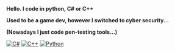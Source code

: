 
  **Hello. I code in python, C# or C++**
  
  **Used to be a game dev, however I switched to cyber security...**
  
  **(Nowadays I just code pen-testing tools...)**
  

[![C#](https://custom-icon-badges.demolab.com/badge/C%23-%23239120.svg?logo=cshrp&logoColor=white)](#)
[![C++](https://img.shields.io/badge/C++-%2300599C.svg?logo=c%2B%2B&logoColor=white)](#)
[![Python](https://img.shields.io/badge/Python-3776AB?logo=python&logoColor=fff)](#)


